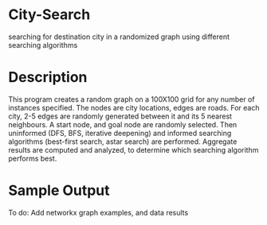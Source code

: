 # City-Search
searching for destination city in a randomized graph using different searching algorithms

# Description
This program creates a random graph on a 100X100 grid for any number of instances specified. The nodes are city locations, edges are roads. For each city, 2-5 edges are randomly generated between it and its 5 nearest neighbours. A start node, and goal node are randomly selected. Then uninformed (DFS, BFS, iterative deepening) and informed searching algorithms (best-first search, astar search) are performed. Aggregate results are computed and analyzed, to determine which searching algorithm performs best.

# Sample Output
To do: Add networkx graph examples, and data results

